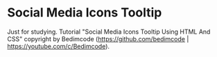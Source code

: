 # Social Media Icons Tooltip

Just for studying. Tutorial "Social Media Icons Tooltip Using HTML And CSS" copyright by Bedimcode (https://github.com/bedimcode | https://youtube.com/c/Bedimcode).
